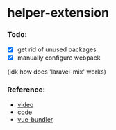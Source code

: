 # helper-extension

### Todo:
- [x] get rid of unused packages
- [x] manually configure webpack

(idk how does 'laravel-mix' works)

### Reference:
- [video](https://www.youtube.com/watch?v=kYl271X2LNA)
- [code](https://github.com/aschmelyun/simple-toggle-sites)
- [vue-bundler](https://dev.to/lavikara/setup-vue-webpack-and-babel-boo)